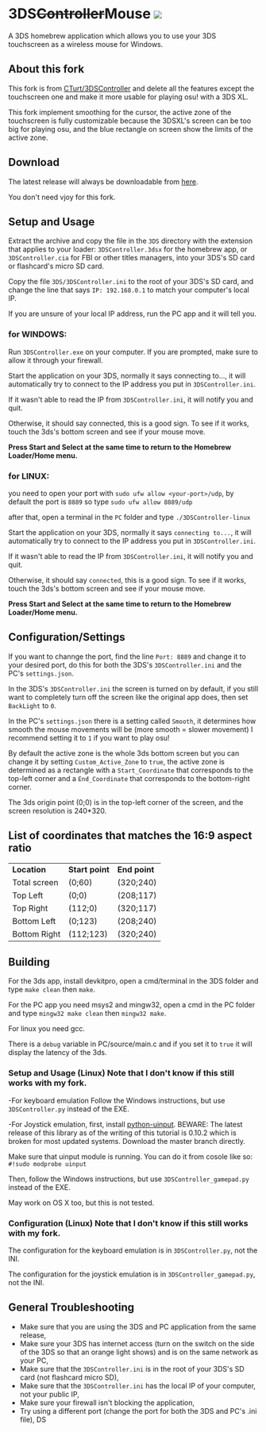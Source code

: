 3DS~~Controller~~Mouse ![](/3DS/cxi/icon48x48.png?raw=true)
===
A 3DS homebrew application which allows you to use your 3DS touchscreen as a wireless mouse for Windows.

## About this fork
This fork is from [CTurt/3DSController](https://github.com/CTurt/3DSController) and delete all the features except the touchscreen one and make it more usable for playing osu! with a 3DS XL.

This fork implement smoothing for the cursor,
the active zone of the touchscreen is fully customizable because the 3DSXL's screen can be too big for playing osu, and the blue rectangle on screen show the limits of the active zone.


## Download
The latest release will always be downloadable from [here](https://github.com/JoLiLolpro/3DSController/releases).

You don't need vjoy for this fork.

## Setup and Usage
Extract the archive and copy the file in the `3DS` directory with the extension that applies to your loader: `3DSController.3dsx` for the homebrew app, or `3DSController.cia` for FBI or other titles managers, into your 3DS's SD card or flashcard's micro SD card.

Copy the file `3DS/3DSController.ini` to the root of your 3DS's SD card, and change the line that says `IP: 192.168.0.1` to match your computer's local IP.

If you are unsure of your local IP address, run the PC app and it will tell you.

### for WINDOWS:

Run `3DSController.exe` on your computer. If you are prompted, make sure to allow it through your firewall.

Start the application on your 3DS, normally it says connecting to..., it will automatically try to connect to the IP address you put in `3DSController.ini`.

If it wasn't able to read the IP from `3DSController.ini`, it will notify you and quit.

Otherwise, it should say connected, this is a good sign. To see if it works, touch the 3ds's bottom screen and see if your mouse move.

**Press Start and Select at the same time to return to the Homebrew Loader/Home menu.**

### for LINUX:

you need to open your port with `sudo ufw allow <your-port>/udp`, by default the port is `8889` so type `sudo ufw allow 8889/udp`

after that, open a terminal in the `PC` folder and type `./3DSController-linux`

Start the application on your 3DS, normally it says `connecting to...`, it will automatically try to connect to the IP address you put in `3DSController.ini`.

If it wasn't able to read the IP from `3DSController.ini`, it will notify you and quit.

Otherwise, it should say `connected`, this is a good sign. To see if it works, touch the 3ds's bottom screen and see if your mouse move.

**Press Start and Select at the same time to return to the Homebrew Loader/Home menu.**

## Configuration/Settings
If you want to channge the port, find the line `Port: 8889` and change it to your desired port, do this for both the 3DS's `3DSController.ini` and the PC's `settings.json`.

In the 3DS's `3DSController.ini` the screen is turned on by default, if you still want to completely turn off the screen like the original app does, then set `BackLight` to `0`.

In the PC's `settings.json` there is a setting called `Smooth`, it determines how smooth the mouse movements will be (more smooth = slower movement) I recommend setting it to `1` if you want to play osu!

By default the active zone is the whole 3ds bottom screen but you can change it by setting `Custom_Active_Zone` to `true`, the active zone is determined as a rectangle with a `Start_Coordinate` that corresponds to the top-left corner and a `End_Coordinate` that corresponds to the bottom-right corner.

The 3ds origin point (0;0) is in the top-left corner of the screen, and the screen resolution is 240*320.

## List of coordinates that matches the 16:9 aspect ratio

|             |                 |               |
| ----------  | --------------- | ------------- |
| **Location**| **Start point** | **End point** |
|Total screen |      (0;60)      |     (320;240)     |
|Top Left     |      (0;0)      |     (208;117)     |
|Top Right    |      (112;0)      |     (320;117)     |
|Bottom Left  |      (0;123)      |     (208;240)     |
|Bottom Right |      (112;123)      |     (320;240)     |

## Building
For the 3ds app, install devkitpro, open a cmd/terminal in the 3DS folder and type `make clean` then `make`.

For the PC app you need msys2 and mingw32, open a cmd in the PC folder and type `mingw32 make clean` then `mingw32 make`.

For linux you need gcc.

There is a `debug` variable in PC/source/main.c and if you set it to `true` it will display the latency of the 3ds.

### Setup and Usage (Linux) Note that I don't know if this still works with my fork.
-For keyboard emulation
Follow the Windows instructions, but use `3DSController.py` instead of the EXE.

-For Joystick emulation, first, install [python-uinput](https://github.com/tuomasjjrasanen/python-uinput). BEWARE: The latest release of this library as of the writing of this tutorial is 0.10.2 which is broken for most updated systems. Download the master branch directly.

Make sure that uinput module is running. You can do it from cosole like so: `#!sudo modprobe uinput`

Then, follow the Windows instructions, but use `3DSController_gamepad.py` instead of the EXE.

May work on OS X too, but this is not tested.

### Configuration (Linux) Note that I don't know if this still works with my fork.
The configuration for the keyboard emulation is in `3DSController.py`, not the INI.

The configuration for the joystick emulation is in `3DSController_gamepad.py`, not the INI.

## General Troubleshooting
- Make sure that you are using the 3DS and PC application from the same release,
- Make sure your 3DS has internet access (turn on the switch on the side of the 3DS so that an orange light shows) and is on the same network as your PC,
- Make sure that the `3DSController.ini` is in the root of your 3DS's SD card (not flashcard micro SD),
- Make sure that the `3DSController.ini` has the local IP of your computer, not your public IP,
- Make sure your firewall isn't blocking the application,
- Try using a different port (change the port for both the 3DS and PC's .ini file),
DS
